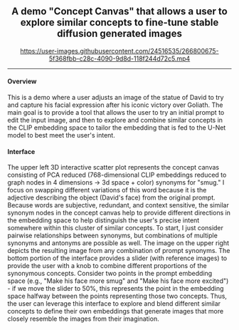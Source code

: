 <br>

<h2 align="center">A demo "Concept Canvas" that allows a user to explore similar concepts to fine-tune stable diffusion generated images</h2>

<div align="center">

https://user-images.githubusercontent.com/24516535/266800675-5f368fbb-c28c-4090-9d8d-118f244d72c5.mp4

</div>

---

#### Overview

This is a demo where a user adjusts an image of the statue of David to try and capture his facial expression after his iconic victory over Goliath.  The main goal is to provide a tool that allows the user to try an initial prompt to edit the input image, and then to explore and combine similar concepts in the CLIP embedding space to tailor the embedding that is fed to the U-Net model to best meet the user's intent.
  
#### Interface 

The upper left 3D interactive scatter plot represents the concept canvas consisting of PCA reduced (768-dimensional CLIP embeddings reduced to graph nodes in 4 dimensions -> 3d space + color) synonyms for "smug."  I focus on swapping different variations of this word because it is the adjective describing the object (David's face) from the original prompt.  Because words are subjective, redundant, and context sensitive, the similar synonym nodes in the concept canvas help to provide different directions in the embedding space to help distinguish the user's precise intent somewhere within this cluster of similar concepts.  To start, I just consider pairwise relationships between synonyms, but combinations of multiple synonyms and antonyms are possible as well.  The image on the upper right depicts the resulting image from any combination of prompt synonyms.  The bottom portion of the interface provides a slider (with reference images) to provide the user with a knob to combine different proportions of the synonymous concepts.  Consider two points in the prompt embedding space (e.g., "Make his face more smug" and "Make his face more excited") - if we move the slider to 50%, this represents the point in the embedding space halfway between the points representing those two concepts.  Thus, the user can leverage this interface to explore and blend different similar concepts to define their own embeddings that generate images that more closely resemble the images from their imagination.